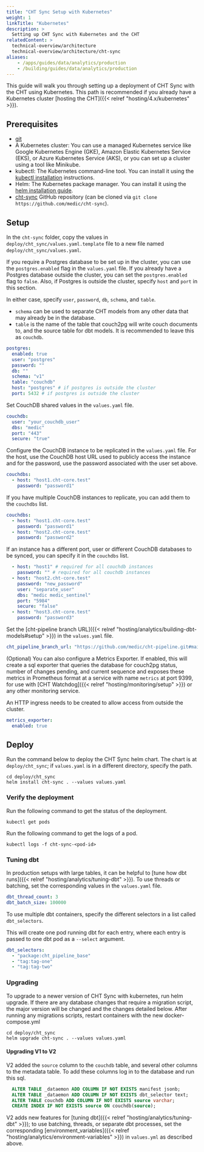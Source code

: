 ```yaml
---
title: "CHT Sync Setup with Kubernetes"
weight: 1
linkTitle: "Kubernetes"
description: >
  Setting up CHT Sync with Kubernetes and the CHT
relatedContent: >
  technical-overview/architecture
  technical-overview/architecture/cht-sync
aliases:
    - /apps/guides/data/analytics/production
    - /building/guides/data/analytics/production
---
```


This guide will walk you through setting up a deployment of CHT Sync with the CHT using Kubernetes. This path is recommended if you already have a Kubernetes cluster [hosting the CHT]({{< relref "hosting/4.x/kubernetes" >}}).

## Prerequisites

- [git](https://git-scm.com/book/en/v2/Getting-Started-Installing-Git)
- A Kubernetes cluster: You can use a managed Kubernetes service like Google Kubernetes Engine (GKE), Amazon Elastic Kubernetes Service (EKS), or Azure Kubernetes Service (AKS), or you can set up a cluster using a tool like Minikube.
- kubectl: The Kubernetes command-line tool. You can install it using the [kubectl installation](https://kubernetes.io/docs/tasks/tools/install-kubectl/) instructions.
- Helm: The Kubernetes package manager. You can install it using the [helm installation guide](https://helm.sh/docs/intro/install/).
- [cht-sync](https://github.com/medic/cht-sync) GitHub repository (can be cloned via `git clone https://github.com/medic/cht-sync`).

## Setup

In the `cht-sync` folder, copy the values in `deploy/cht_sync/values.yaml.template` file to a new file named `deploy/cht_sync/values.yaml`.

If you require a Postgres database to be set up in the cluster, you can use the `postgres.enabled` flag in the `values.yaml` file. If you already have a Postgres database outside the cluster, you can set the `postgres.enabled` flag to `false`. Also, if Postgres is outside the cluster, specify `host` and `port` in this section.

In either case, specify `user`, `password`, `db`, `schema`, and `table`.
  - `schema` can be used to separate CHT models from any other data that may already be in the database.
  - `table` is the name of the table that couch2pg will write couch documents to, and the source table for dbt models. It is recommended to leave this as `couchdb`.

```yaml
postgres:
  enabled: true
  user: "postgres"
  password: ""
  db: ""
  schema: "v1"
  table: "couchdb"
  host: "postgres" # if postgres is outside the cluster
  port: 5432 # if postgres is outside the cluster
```

Set CouchDB shared values in the `values.yaml` file.

```yaml
couchdb:
  user: "your_couchdb_user"
  dbs: "medic"
  port: "443"
  secure: "true"
```

Configure the CouchDB instance to be replicated in the `values.yaml` file. For the host, use the CouchDB host URL used to publicly access the instance and for the password, use the password associated with the user set above.

```yaml
couchdbs:
  - host: "host1.cht-core.test"
    password: "password1"
```

If you have multiple CouchDB instances to replicate, you can add them to the `couchdbs` list.

```yaml
couchdbs:
  - host: "host1.cht-core.test"
    password: "password1"
  - host: "host2.cht-core.test"
    password: "password2"
```

If an instance has a different port, user or different CouchDB databases to be synced, you can specify it in the `couchdbs` list.

```yaml
  - host: "host1" # required for all couchdb instances
    password: "" # required for all couchdb instances
  - host: "host2.cht-core.test"
    password: "new_password"
    user: "separate_user"
    dbs: "medic medic_sentinel"
    port: "5984"
    secure: "false"
  - host: "host3.cht-core.test"
    password: "password3"
  ```

Set the [cht-pipeline branch URL]({{< relref "hosting/analytics/building-dbt-models#setup" >}}) in the `values.yaml` file.

```yaml
cht_pipeline_branch_url: "https://github.com/medic/cht-pipeline.git#main"
```

(Optional) You can also configure a Metrics Exporter. If enabled, this will create a sql exporter that queries the database for couch2pg status, number of changes pending, and current sequence and exposes these metrics in Prometheus format at a service with name `metrics` at port 9399, for use with [CHT Watchdog]({{< relref "hosting/monitoring/setup" >}}) or any other monitoring service.

An HTTP ingress needs to be created to allow access from outside the cluster.

```yaml
metrics_exporter:
  enabled: true
```
## Deploy

Run the command below to deploy the CHT Sync helm chart. The chart is at `deploy/cht_sync`; if `values.yaml` is in a different directory, specify the path.

```shell
cd deploy/cht_sync
helm install cht-sync . --values values.yaml
```

### Verify the deployment

Run the following command to get the status of the deployment.

```shell
kubectl get pods
```

Run the following command to get the logs of a pod.

```shell
kubectl logs -f cht-sync-<pod-id>
```

### Tuning dbt

In production setups with large tables, it can be helpful to [tune how dbt runs]({{< relref "hosting/analytics/tuning-dbt" >}}).
To use threads or batching, set the corresponding values in the `values.yaml` file.

```yaml
dbt_thread_count: 3
dbt_batch_size: 100000
```

To use multiple dbt containers, specify the different selectors in a list called `dbt_selectors`.

This will create one pod running dbt for each entry, where each entry is passed to one dbt pod as a `--select` argument.

```yaml
dbt_selectors:
  - "package:cht_pipeline_base"
  - "tag:tag-one"
  - "tag:tag-two"
```

### Upgrading

To upgrade to a newer version of CHT Sync with kubernetes, run helm upgrade.
If there are any database changes that require a migration script, the major version will be changed and the changes detailed below.
After running any migrations scripts, restart containers with the new docker-compose.yml

```shell
cd deploy/cht_sync
helm upgrade cht-sync . --values values.yaml
```

#### Upgrading V1 to V2

V2 added the `source` column to the `couchdb` table, and several other columns to the metadata table.
To add these columns log in to the database and run this sql. 

```sql
  ALTER TABLE _dataemon ADD COLUMN IF NOT EXISTS manifest jsonb;
  ALTER TABLE _dataemon ADD COLUMN IF NOT EXISTS dbt_selector text;
  ALTER TABLE couchdb ADD COLUMN IF NOT EXISTS source varchar;
  CREATE INDEX IF NOT EXISTS source ON couchdb(source);
```

V2 adds new features for [tuning dbt]({{< relref "hosting/analytics/tuning-dbt" >}}); to use batching, threads, or separate dbt processes, set the corresponding [environment_variables]({{< relref "hosting/analytics/environment-variables" >}}) in `values.yml` as described above.
